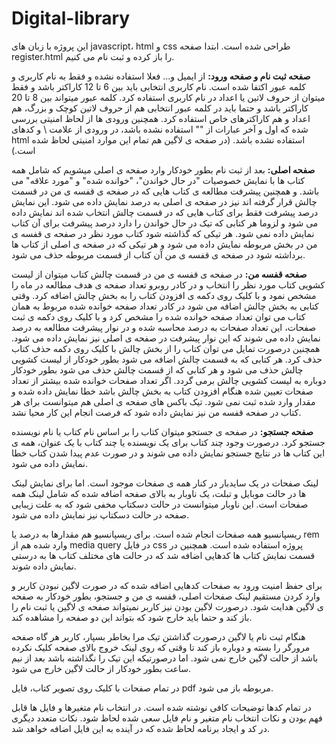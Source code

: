# Digital-library
این پروژه با زبان های javascript، html و css طراحی شده است.
ابتدا صفحه register.html را باز کرده و ثبت نام می کنیم.

**صفحه ثبت نام و صفحه ورود:**
از ایمیل و... فعلا استفاده نشده و فقط به نام کاربری و کلمه عبور اکتفا شده است.
نام کاربری انتخابی باید بین 6 تا 12 کاراکتر باشد و فقط میتوان از حروف لاتین یا اعداد در نام کاربری استفاده کرد.
کلمه عبور میتواند بین 8 تا 20 کاراکتر باشد و حتما باید در کلمه عبور انتخابی هم از حروف لاتین کوچک و بزرگ، هم اعداد و هم کاراکترهای خاص استفاده کرد.
همچنین ورودی ها از لحاظ امنیتی بررسی شده که اول و آخر عبارات از "" استفاده نشده باشد، در ورودی از علامت \ و کدهای html استفاده نشده باشد. (در صفحه ی لاگین هم تمام این موارد امنیتی لحاظ شده است.)

**صفحه اصلی:**
بعد از ثبت نام بطور خودکار وارد صفحه ی اصلی میشویم که شامل همه کتاب ها با نمایش خصوصیات "در حال خواندن"، "خوانده شده" و "مورد علاقه" می باشد. و همچنین پیشرفت مطالعه ی کتاب هایی که در صفحه ی قفسه ی من در قسمت چالش قرار گرفته اند نیز در صفحه ی اصلی به درصد نمایش داده می شود. این نمایش درصد پیشرفت فقط برای کتاب هایی که در قسمت چالش انتخاب شده اند نمایش داده می شود و لزوما هر کتابی که تیک در حال خواندن را دارد درصد پیشرفت برای آن کتاب نمایش داده نمی شود.
هر تیکی که گذاشته شود کتاب مورد نظر در صفحه ی قفسه ی من در بخش مربوطه نمایش داده می شود و هر تیکی که در صفحه ی اصلی از کتاب ها برداشته شود در صفحه ی قفسه ی من آن کتاب از قسمت مربوطه حذف می شود.

**صفحه قفسه من:**
در صفحه ی قفسه ی من در قسمت چالش کتاب میتوان از لیست کشویی کتاب مورد نظر را انتخاب و در کادر روبرو تعداد صفحه ی هدف مطالعه در ماه را مشخص نمود و با کلیک روی دکمه ی افزودن کتاب را به بخش چالش اضافه کرد.
وقتی کتابی به بخش چالش اضافه می شود در کادر تعداد صفحه خوانده شده مربوط به همان کتاب می توان تعداد صفحه خوانده شده را مشخص کرد و با کلیک روی دکمه ی ثبت صفحات، این تعداد صفحات به درصد محاسبه شده و در نوار پیشرفت مطالعه به درصد نمایش داده می شوند که این نوار پیشرفت در صفحه ی اصلی نیز نمایش داده می شود.
همچنین درصورت تمایل می توان کتاب را از بخش چالش با کلیک روی دکمه حذف کتاب حذف کرد.
هر کتابی که به قسمت چالش اضافه می شود بطور خودکار از لیست کشویی چالش حذف می شود و هر کتابی که از قسمت چالش حذف می شود بطور خودکار دوباره به لیست کشویی چالش برمی گردد.
اگر تعداد صفحات خوانده شده بیشتر از تعداد صفحات تعیین شده هنگام افزودن کتاب به بخش چالش باشد خطا نمایش داده شده و مقدار وارد شده ثبت نمی شود.
تیک باکس های صفحه ی اصلی هم میتوانست برای هر کتاب در صفحه قفسه من نیز نمایش داده شود که فرصت انجام این کار محیا نشد.


**صفحه جستجو:**
در صفحه ی جستجو میتوان کتاب را بر اساس نام کتاب یا نام نویسنده جستجو کرد. درصورت وجود چند کتاب برای یک نویسنده یا چند کتاب با یک عنوان، همه ی این کتاب ها در نتایج جستجو نمایش داده می شوند و در صورت عدم پیدا شدن کتاب خطا نمایش داده می شود.


لینک صفحات در یک سایدبار در کنار همه ی صفحات موجود است. اما برای نمایش لینک ها در حالت موبایل و تبلت، یک ناوبار به بالای صفحه اضافه شده که شامل لینک همه صفحات است. این ناوبار میتوانست در حالت دسکتاپ مخفی شود که به علت زیبایی صفحه در حالت دسکتاپ نیز نمایش داده می شود.

ریسپانسیو همه صفحات انجام شده است. برای ریسپانسیو هم مقدارها به درصد یا rem وارد شده هم از media query در فایل css پروژه استفاده شده است. همچنین در قسمت نمایش کتاب ها کدهایی اضافه شد که در حالت های مختلف کتاب ها به درستی نمایش داده شوند.

برای حفظ امنیت ورود به صفحات کدهایی اضافه شده که در صورت لاگین نبودن کاربر و وارد کردن مستقیم لینک صفحات اصلی، قفسه ی من و جستجو، بطور خودکار به صفحه ی لاگین هدایت شود.
درصورت لاگین بودن نیز کاربر نمیتواند صفحه ی لاگین یا ثبت نام را باز کند و حتما باید خارج شود که بتواند این دو صفحه را مشاهده کند.

هنگام ثبت نام یا لاگین درصورت گذاشتن تیک مرا بخاطر بسپار، کاربر هر گاه صفحه مرورگر را بسته و دوباره باز کند تا وقتی که روی لینک خروج بالای صفحه کلیک نکرده باشد از حالت لاگین خارج نمی شود. اما درصورتیکه این تیک را نگذاشته باشد بعد از نیم ساعت بطور خودکار از حالت لاگین خارج می شود.

در تمام صفحات با کلیک روی تصویر کتاب، فایل pdf مربوطه باز می شود.

در تمام کدها توضیحات کافی نوشته شده است. در انتخاب نام متغیرها و فایل ها قابل فهم بودن و نکات انتخاب نام متغیر و نام فایل سعی شده لحاظ شود.
نکات متعدد دیگری در کد و ایجاد برنامه لحاظ شده که در آینده به این فایل اضافه خواهد شد.

